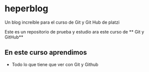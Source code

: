 # heperblog
Un blog increíble para el curso de Git y Git Hub de platzi

Este es un repositorio de prueba y estudio ara este curso de ** Git y GitHub**

## En este curso aprendimos
* Todo lo que tiene que ver con Git y Github
